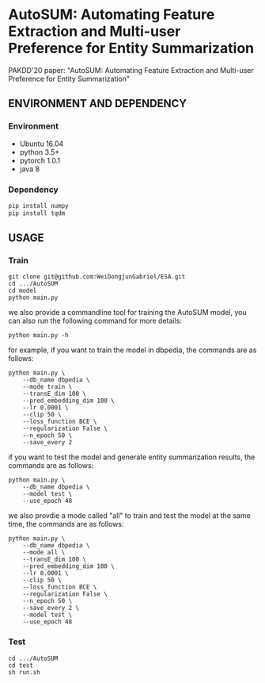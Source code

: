 # AutoSUM: Automating Feature Extraction and Multi-user Preference for Entity Summarization
PAKDD'20 paper: "AutoSUM: Automating Feature Extraction and Multi-user Preference for Entity Summarization"
## ENVIRONMENT AND DEPENDENCY
### Environment
- Ubuntu 16.04
- python 3.5+
- pytorch 1.0.1
- java 8
### Dependency
```python
pip install numpy
pip install tqdm
```
## USAGE
### Train
```linux
git clone git@github.com:WeiDongjunGabriel/ESA.git
cd .../AutoSUM
cd model
python main.py
```
we also provide a commandline tool for training the AutoSUM model, you can also run the following command for more details:
```linux
python main.py -h
```
for example, if you want to train the model in dbpedia, the commands are as follows:
```linux
python main.py \
    --db_name dbpedia \
    --mode train \
    --transE_dim 100 \
    --pred_embedding_dim 100 \
    --lr 0.0001 \
    --clip 50 \
    --loss_function BCE \
    --regularization False \
    --n_epoch 50 \
    --save_every 2
```
if you want to test the model and generate entity summarization results, the commands are as follows:
```linux
python main.py \
    --db_name dbpedia \
    --model test \
    --use_epoch 48
```
we also provdie a mode called "all" to train and test the model at the same time, the commands are as follows:
```linux
python main.py \
    --db_name dbpedia \
    --mode all \
    --transE_dim 100 \
    --pred_embedding_dim 100 \
    --lr 0.0001 \
    --clip 50 \
    --loss_function BCE \
    --regularization False \
    --n_epoch 50 \
    --save_every 2 \
    --model test \
    --use_epoch 48
```
### Test
```linux
cd .../AutoSUM
cd test
sh run.sh
```

